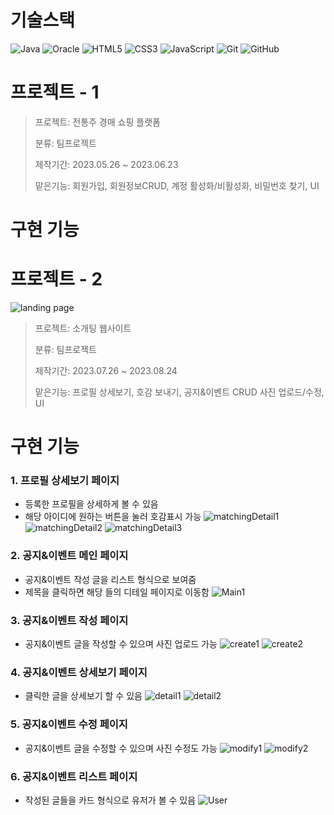 기술스택
=========
![Java](https://img.shields.io/badge/java-%23ED8B00.svg?style=for-the-badge&logo=openjdk&logoColor=white)
![Oracle](https://img.shields.io/badge/Oracle-F80000?style=for-the-badge&logo=oracle&logoColor=white)
![HTML5](https://img.shields.io/badge/html5-%23E34F26.svg?style=for-the-badge&logo=html5&logoColor=white)
![CSS3](https://img.shields.io/badge/css3-%231572B6.svg?style=for-the-badge&logo=css3&logoColor=white)
![JavaScript](https://img.shields.io/badge/javascript-%23323330.svg?style=for-the-badge&logo=javascript&logoColor=%23F7DF1E)
![Git](https://img.shields.io/badge/git-%23F05033.svg?style=for-the-badge&logo=git&logoColor=white)
![GitHub](https://img.shields.io/badge/github-%23121011.svg?style=for-the-badge&logo=github&logoColor=white)


프로젝트 - 1
=============
> 프로젝트: 전통주 경매 쇼핑 플랫폼
>
> 분류: 팀프로젝트
>
> 제작기간: 2023.05.26 ~ 2023.06.23
>
> 맡은기능: 회원가입, 회원정보CRUD, 계정 활성화/비활성화, 비밀번호 찾기, UI  

구현 기능
===========

프로젝트 - 2
=============
![landing page](https://github.com/DoooHyun/Portfolio/assets/134381988/d4996cc2-9cbb-4b66-bb28-b921f015cd85)
> 프로젝트: 소개팅 웹사이트
>
> 분류: 팀프로젝트
>
> 제작기간: 2023.07.26 ~ 2023.08.24
>
> 맡은기능: 프로필 상세보기, 호감 보내기, 공지&이벤트 CRUD 사진 업로드/수정, UI

 구현 기능
 ===========
### 1. 프로필 상세보기 페이지
- 등록한 프로필을 상세하게 볼 수 있음
- 해당 아이디에 원하는 버튼을 눌러 호감표시 가능
![matchingDetail1](https://github.com/DoooHyun/Portfolio/assets/134381988/85436769-b71b-470f-ac13-8100127721a2)
![matchingDetail2](https://github.com/DoooHyun/Portfolio/assets/134381988/8efdd845-95d1-41cf-a041-d042b9802d07)
![matchingDetail3](https://github.com/DoooHyun/Portfolio/assets/134381988/57b10028-38d2-4ff4-abd1-bb37c10d8632)

 ### 2. 공지&이벤트 메인 페이지
 - 공지&이벤트 작성 글을 리스트 형식으로 보여줌
 - 제목을 클릭하면 해당 들의 디테일 페이지로 이동함
![Main1](https://github.com/DoooHyun/Portfolio/assets/134381988/31a8f54b-c67c-4ade-ae88-925f03c03f21)

  
### 3. 공지&이벤트 작성 페이지
- 공지&이벤트 글을 작성할 수 있으며 사진 업로드 가능
![create1](https://github.com/DoooHyun/Portfolio/assets/134381988/1179e37f-354d-4b80-9886-142927b17f9c)
![create2](https://github.com/DoooHyun/Portfolio/assets/134381988/b37973da-068b-4661-901f-6139314c35f3)
  
### 4. 공지&이벤트 상세보기 페이지
- 클릭한 글을 상세보기 할 수 있음
![detail1](https://github.com/DoooHyun/Portfolio/assets/134381988/f4c0482a-c24c-4878-945f-bfd4ac31c1f4)
![detail2](https://github.com/DoooHyun/Portfolio/assets/134381988/b52b1e96-7ca1-48e6-81d2-5655fd813955)

### 5. 공지&이벤트 수정 페이지
- 공지&이벤트 글을 수정할 수 있으며 사진 수정도 가능
![modify1](https://github.com/DoooHyun/Portfolio/assets/134381988/528fec91-56bc-487b-a998-f50738cd8ace)
![modify2](https://github.com/DoooHyun/Portfolio/assets/134381988/481c97a5-49b7-4e25-809a-05b0e00a55ce)


### 6. 공지&이벤트 리스트 페이지
- 작성된 글들을 카드 형식으로 유저가 볼 수 있음
![User](https://github.com/DoooHyun/Portfolio/assets/134381988/2050aff7-dc37-4227-b988-e25ee7cffa3b)


